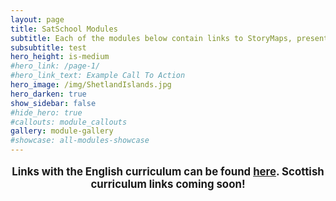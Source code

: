 ```yaml
---
layout: page
title: SatSchool Modules
subtitle: Each of the modules below contain links to StoryMaps, presentations, lesson plans, and activities
subsubtitle: test
hero_height: is-medium
#hero_link: /page-1/
#hero_link_text: Example Call To Action
hero_image: /img/ShetlandIslands.jpg
hero_darken: true
show_sidebar: false
#hide_hero: true
#callouts: module_callouts
gallery: module-gallery
#showcase: all-modules-showcase
---
```

<p style="text-align: center; font-size: larger; font-weight: bold;">Links with the English curriculum can be found <a href="/Modules/Curriculum">here</a>. Scottish curriculum links coming soon!
</p>
